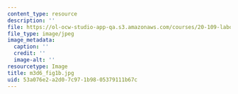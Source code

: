 ```yaml
---
content_type: resource
description: ''
file: https://ol-ocw-studio-app-qa.s3.amazonaws.com/courses/20-109-laboratory-fundamentals-in-biological-engineering-spring-2010/53a076e2a2d07c971b9805379111b67c_m3d6_fig1b.jpg
file_type: image/jpeg
image_metadata:
  caption: ''
  credit: ''
  image-alt: ''
resourcetype: Image
title: m3d6_fig1b.jpg
uid: 53a076e2-a2d0-7c97-1b98-05379111b67c
---
```

